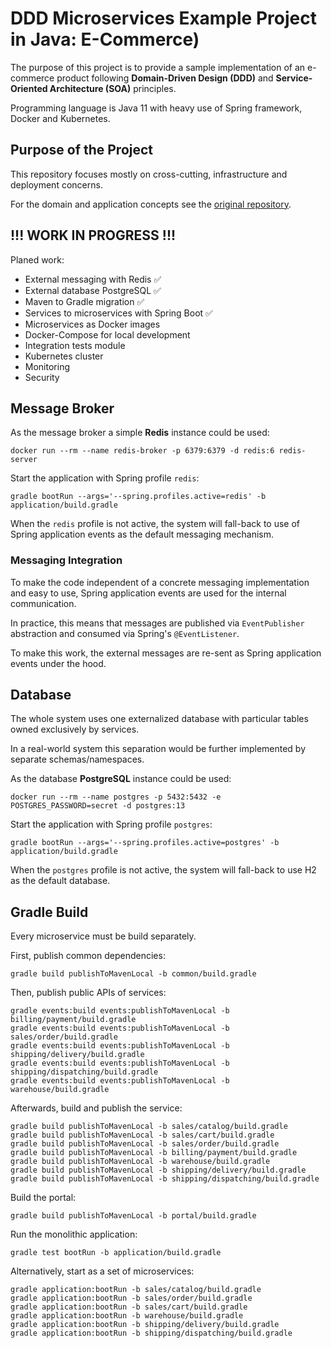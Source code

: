 
# DDD Microservices Example Project in Java: E-Commerce)

The purpose of this project is to provide a sample implementation of an e-commerce product following **Domain-Driven Design (DDD)** and **Service-Oriented Architecture (SOA)** principles.

Programming language is Java 11 with heavy use of Spring framework, Docker and Kubernetes.

## Purpose of the Project

This repository focuses mostly on cross-cutting, infrastructure and deployment concerns. 

For the domain and application concepts see the [original repository](https://github.com/ttulka/ddd-example-ecommerce). 

## !!! WORK IN PROGRESS !!!

Planed work:

- External messaging with Redis :white_check_mark:
- External database PostgreSQL :white_check_mark:
- Maven to Gradle migration :white_check_mark:
- Services to microservices with Spring Boot :white_check_mark:
- Microservices as Docker images
- Docker-Compose for local development
- Integration tests module
- Kubernetes cluster
- Monitoring
- Security

## Message Broker

As the message broker a simple **Redis** instance could be used:

```
docker run --rm --name redis-broker -p 6379:6379 -d redis:6 redis-server
```

Start the application with Spring profile `redis`:

```
gradle bootRun --args='--spring.profiles.active=redis' -b application/build.gradle
```

When the `redis` profile is not active, the system will fall-back to use of Spring application events as the default messaging mechanism.

### Messaging Integration

To make the code independent of a concrete messaging implementation and easy to use, Spring application events are used for the internal communication.

In practice, this means that messages are published via `EventPublisher` abstraction and consumed via Spring's `@EventListener`.

To make this work, the external messages are re-sent as Spring application events under the hood.   

## Database

The whole system uses one externalized database with particular tables owned exclusively by services.

In a real-world system this separation would be further implemented by separate schemas/namespaces.

As the database **PostgreSQL** instance could be used:

```
docker run --rm --name postgres -p 5432:5432 -e POSTGRES_PASSWORD=secret -d postgres:13
```

Start the application with Spring profile `postgres`:

```
gradle bootRun --args='--spring.profiles.active=postgres' -b application/build.gradle
```

When the `postgres` profile is not active, the system will fall-back to use H2 as the default database.

## Gradle Build 

Every microservice must be build separately.

First, publish common dependencies:
```
gradle build publishToMavenLocal -b common/build.gradle
```

Then, publish public APIs of services:
``` 
gradle events:build events:publishToMavenLocal -b billing/payment/build.gradle
gradle events:build events:publishToMavenLocal -b sales/order/build.gradle
gradle events:build events:publishToMavenLocal -b shipping/delivery/build.gradle
gradle events:build events:publishToMavenLocal -b shipping/dispatching/build.gradle
gradle events:build events:publishToMavenLocal -b warehouse/build.gradle
```

Afterwards, build and publish the service:
``` 
gradle build publishToMavenLocal -b sales/catalog/build.gradle
gradle build publishToMavenLocal -b sales/cart/build.gradle 
gradle build publishToMavenLocal -b sales/order/build.gradle 
gradle build publishToMavenLocal -b billing/payment/build.gradle
gradle build publishToMavenLocal -b warehouse/build.gradle
gradle build publishToMavenLocal -b shipping/delivery/build.gradle
gradle build publishToMavenLocal -b shipping/dispatching/build.gradle
```

Build the portal:
```
gradle build publishToMavenLocal -b portal/build.gradle
```

Run the monolithic application:
```
gradle test bootRun -b application/build.gradle
```

Alternatively, start as a set of microservices:
```
gradle application:bootRun -b sales/catalog/build.gradle
gradle application:bootRun -b sales/order/build.gradle
gradle application:bootRun -b sales/cart/build.gradle
gradle application:bootRun -b warehouse/build.gradle
gradle application:bootRun -b shipping/delivery/build.gradle
gradle application:bootRun -b shipping/dispatching/build.gradle
``` 